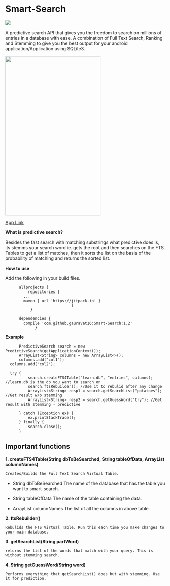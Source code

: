 # Smart-Search 
[![](https://jitpack.io/v/gauravat16/Smart-Search.svg)](https://jitpack.io/#gauravat16/Smart-Search)

A predictive search API that gives you the freedom to search on millions of entries in a database with ease.
A combination of Full Text Search, Ranking and Stemming to give you the best output for your android application/Application using SQLite3.

<img src="https://cloud.githubusercontent.com/assets/12914180/22394905/b0904936-e553-11e6-9b0e-9ca50af258c4.png" width="300" height="500">

[App Link](https://play.google.com/store/apps/details?id=gaurav.lookup)

**What is predictive search?**

Besides the fast search with matching substrings what predictive does is, its stemms your search word ie. gets the root and then searches on the FTS Tables to get a list of matches, then it sorts the list on the basis of the probability of matching and returns the sorted list.


**How to use**

Add the following in your build files.

          allprojects {
	          repositories {
			...
			maven { url 'https://jitpack.io' }
                                 }
	           }
          
          dependencies {
	        compile 'com.github.gauravat16:Smart-Search:1.2'
	             }
          
          
**Example**

          PredictiveSearch search = new PredictiveSearch(getApplicationContext());
          ArrayList<String> columns = new ArrayList<>();
          columns.add("col1");
	  columns.add("col2");

      try {
              search.createFTS4Table("learn.db", "entries", columns); //learn.db is the db you want to search on
              search.ftsRebuilder(); //Use it to rebulid after any change
              ArrayList<String> resp1 = search.getSearchList("potatoes"); //Get result w/o stemming
              ArrayList<String> resp2 = search.getGuessWord("try"); //Get result with stemming - predictive

          } catch (Exception ex) {
              ex.printStackTrace();
          } finally {
              search.close();
          }



## Important functions

**1. createFTS4Table(String dbToBeSearched, String tableOfData, ArrayList<String> columnNames)**

    Creates/Builds the Full Text Search Virtual Table.

 * String dbToBeSearched
         The name of the database that has the table you want to smart-search.

 * String tableOfData
         The name of the table containing the data.

 * ArrayList<String> columnNames
         The list of all the columns in above table.
       
**2. ftsRebuilder()**

    Rebulids the FTS Virtual Table. Run this each time you make changes to your main database.
   
**3. getSearchList(String partWord)**

    returns the list of the words that match with your query. This is without stemming search.
   
**4. String getGuessWord(String word)**
   
    Performs everything that getSearchList() does but with stemming. Use it for prediction.
   

   
   
